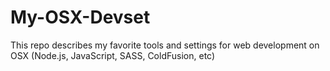 My-OSX-Devset
=============

This repo describes my favorite tools and settings for web development on OSX (Node.js, JavaScript, SASS, ColdFusion, etc)


